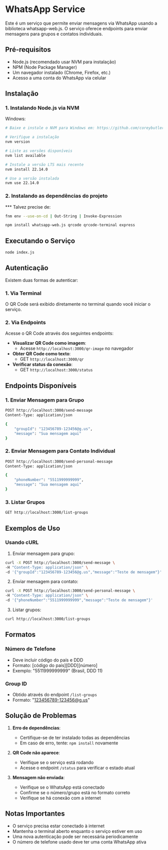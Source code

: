 # WhatsApp Service

Este é um serviço que permite enviar mensagens via WhatsApp usando a biblioteca whatsapp-web.js. O serviço oferece endpoints para enviar mensagens para grupos e contatos individuais.

## Pré-requisitos

- Node.js (recomendado usar NVM para instalação)
- NPM (Node Package Manager)
- Um navegador instalado (Chrome, Firefox, etc.)
- Acesso a uma conta do WhatsApp via celular

## Instalação

### 1. Instalando Node.js via NVM

Windows:
```bash
# Baixe e instale o NVM para Windows em: https://github.com/coreybutler/nvm-windows/releases

# Verifique a instalação
nvm version

# Liste as versões disponíveis
nvm list available

# Instale a versão LTS mais recente
nvm install 22.14.0

# Use a versão instalada
nvm use 22.14.0
```

### 2. Instalando as dependências do projeto
*** Talvez precise de:
```bash
fnm env --use-on-cd | Out-String | Invoke-Expression
```

```bash
npm install whatsapp-web.js qrcode qrcode-terminal express
```

## Executando o Serviço

```bash
node index.js
```

## Autenticação

Existem duas formas de autenticar:

### 1. Via Terminal
O QR Code será exibido diretamente no terminal quando você iniciar o serviço.

### 2. Via Endpoints
Acesse o QR Code através dos seguintes endpoints:

- **Visualizar QR Code como imagem**: 
  - Acesse `http://localhost:3000/qr-image` no navegador
- **Obter QR Code como texto**: 
  - GET `http://localhost:3000/qr`
- **Verificar status da conexão**: 
  - GET `http://localhost:3000/status`

## Endpoints Disponíveis

### 1. Enviar Mensagem para Grupo
```bash
POST http://localhost:3000/send-message
Content-Type: application/json

{
    "groupId": "123456789-123456@g.us",
    "message": "Sua mensagem aqui"
}
```

### 2. Enviar Mensagem para Contato Individual
```bash
POST http://localhost:3000/send-personal-message
Content-Type: application/json

{
    "phoneNumber": "5511999999999",
    "message": "Sua mensagem aqui"
}
```

### 3. Listar Grupos
```bash
GET http://localhost:3000/list-groups
```

## Exemplos de Uso

### Usando cURL

1. Enviar mensagem para grupo:
```bash
curl -X POST http://localhost:3000/send-message \
-H "Content-Type: application/json" \
-d '{"groupId":"123456789-123456@g.us","message":"Teste de mensagem"}'
```

2. Enviar mensagem para contato:
```bash
curl -X POST http://localhost:3000/send-personal-message \
-H "Content-Type: application/json" \
-d '{"phoneNumber":"5511999999999","message":"Teste de mensagem"}'
```

3. Listar grupos:
```bash
curl http://localhost:3000/list-groups
```

## Formatos

### Número de Telefone
- Deve incluir código do país e DDD
- Formato: [código do país][DDD][número]
- Exemplo: "5511999999999" (Brasil, DDD 11)

### Group ID
- Obtido através do endpoint `/list-groups`
- Formato: "123456789-123456@g.us"

## Solução de Problemas

1. **Erro de dependências**: 
   - Certifique-se de ter instalado todas as dependências
   - Em caso de erro, tente: `npm install` novamente

2. **QR Code não aparece**: 
   - Verifique se o serviço está rodando
   - Acesse o endpoint `/status` para verificar o estado atual

3. **Mensagem não enviada**: 
   - Verifique se o WhatsApp está conectado
   - Confirme se o número/grupo está no formato correto
   - Verifique se há conexão com a internet

## Notas Importantes

- O serviço precisa estar conectado à internet
- Mantenha o terminal aberto enquanto o serviço estiver em uso
- Uma nova autenticação pode ser necessária periodicamente
- O número de telefone usado deve ter uma conta WhatsApp ativa 
